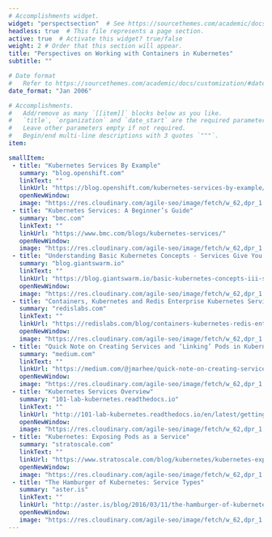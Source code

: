 ```yaml
---
# Accomplishments widget.
widget: "perspectsection"  # See https://sourcethemes.com/academic/docs/page-builder/
headless: true  # This file represents a page section.
active: true  # Activate this widget? true/false
weight: 2 # Order that this section will appear.
title: "Perspectives on Working with Containers in Kubernetes"
subtitle: ""

# Date format
#   Refer to https://sourcethemes.com/academic/docs/customization/#date-format
date_format: "Jan 2006"

# Accomplishments.
#   Add/remove as many `[[item]]` blocks below as you like.
#   `title`, `organization` and `date_start` are the required parameters.
#   Leave other parameters empty if not required.
#   Begin/end multi-line descriptions with 3 quotes `"""`.
item:

smallItem: 
 - title: "Kubernetes Services By Example"
   summary: "blog.openshift.com"
   linkText: ""
   linkUrl: "https://blog.openshift.com/kubernetes-services-by-example/"
   openNewWindow: 
   image: "https://res.cloudinary.com/agile-seo/image/fetch/w_62,dpr_1.0,d_blank_am8gzx.png/https%3A%2F%2Flogo.clearbit.com%2Fblog.openshift.com%3Fsize%3D250"
 - title: "Kubernetes Services: A Beginner’s Guide"
   summary: "bmc.com"
   linkText: ""
   linkUrl: "https://www.bmc.com/blogs/kubernetes-services/"
   openNewWindow: 
   image: "https://res.cloudinary.com/agile-seo/image/fetch/w_62,dpr_1.0,d_blank_am8gzx.png/https%3A%2F%2Flogo.clearbit.com%2Fbmc.com%3Fsize%3D250"
 - title: "Understanding Basic Kubernetes Concepts - Services Give You Abstraction"
   summary: "blog.giantswarm.io"
   linkText: ""
   linkUrl: "https://blog.giantswarm.io/basic-kubernetes-concepts-iii-services-give-abstraction/"
   openNewWindow: 
   image: "https://res.cloudinary.com/agile-seo/image/fetch/w_62,dpr_1.0,d_blank_am8gzx.png/https%3A%2F%2Flogo.clearbit.com%2Fblog.giantswarm.io%3Fsize%3D250"
 - title: "Containers, Kubernetes and Redis Enterprise Kubernetes Service Explained"
   summary: "redislabs.com"
   linkText: ""
   linkUrl: "https://redislabs.com/blog/containers-kubernetes-redis-enterprise-kubernetes-service-explained/"
   openNewWindow: 
   image: "https://res.cloudinary.com/agile-seo/image/fetch/w_62,dpr_1.0,d_blank_am8gzx.png/https%3A%2F%2Flogo.clearbit.com%2Fredislabs.com%3Fsize%3D250"
 - title: "Quick Note on Creating Services and ‘Linking’ Pods in Kubernetes"
   summary: "medium.com"
   linkText: ""
   linkUrl: "https://medium.com/@jmarhee/quick-note-on-creating-services-and-linking-pods-in-kubernetes-e91ce4fc105" 
   openNewWindow: 
   image: "https://res.cloudinary.com/agile-seo/image/fetch/w_62,dpr_1.0,d_blank_am8gzx.png/https%3A%2F%2Flogo.clearbit.com%2Fmedium.com%3Fsize%3D250"
 - title: "Kubernetes Services Overview"
   summary: "101-lab-kubernetes.readthedocs.io"
   linkText: ""
   linkUrl: "http://101-lab-kubernetes.readthedocs.io/en/latest/getting-started/getting-started-kubernetes-services.html" 
   openNewWindow: 
   image: "https://res.cloudinary.com/agile-seo/image/fetch/w_62,dpr_1.0,d_blank_am8gzx.png/https%3A%2F%2Flogo.clearbit.com%2F101-lab-kubernetes.readthedocs.io%3Fsize%3D250"
 - title: "Kubernetes: Exposing Pods as a Service"
   summary: "stratoscale.com"
   linkText: ""
   linkUrl: "https://www.stratoscale.com/blog/kubernetes/kubernetes-exposing-pods-service/" 
   openNewWindow: 
   image: "https://res.cloudinary.com/agile-seo/image/fetch/w_62,dpr_1.0,d_blank_am8gzx.png/https%3A%2F%2Flogo.clearbit.com%2Fstratoscale.com%3Fsize%3D250"
 - title: "The Hamburger of Kubernetes: Service Types"
   summary: "aster.is"
   linkText: ""
   linkUrl: "http://aster.is/blog/2016/03/11/the-hamburger-of-kubernetes-service-types/" 
   openNewWindow: 
   image: "https://res.cloudinary.com/agile-seo/image/fetch/w_62,dpr_1.0,d_blank_am8gzx.png/https%3A%2F%2Flogo.clearbit.com%2Faster.is%3Fsize%3D250"
---
```

